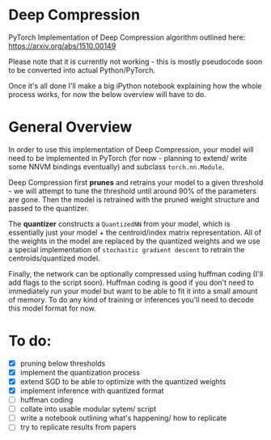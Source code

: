 # Deep Compression
PyTorch Implementation of Deep Compression algorithm outlined here: https://arxiv.org/abs/1510.00149

Please note that it is currently not working - this is mostly pseudocode soon to be converted into actual Python/PyTorch.

Once it's all done I'll make a big iPython notebook explaining how the whole process works, for now the below overview will have to do.

# General Overview
In order to use this implementation of Deep Compression, your model will need to be implemented in PyTorch (for now - planning to extend/ write some NNVM bindings eventually) and subclass `torch.nn.Module`.

Deep Compression first **prunes** and retrains your model to a given threshold - we will attempt to tune the threshold until around 90% of the parameters are gone. Then the model is retrained with the pruned weight structure and passed to the quantizer.

The **quantizer** constructs a `QuantizedNN` from your model, which is essentially just your model + the centroid/index matrix representation. All of the weights in the model are replaced by the quantized weights and we use a special implementation of `stochastic gradient descent` to retrain the centroids/quantized model.

Finally, the network can be optionally compressed using huffman coding (I'll add flags to the script soon). Huffman coding is good if you don't need to immediately run your model but want to be able to fit it into a small amount of memory. To do any kind of training or inferences you'll need to decode this model format for now.    

# To do:
- [x] pruning below thresholds
- [x] implement the quantization process
- [x] extend SGD to be able to optimize with the quantized weights
- [x] implement inference with quantized format
- [ ] huffman coding
- [ ] collate into usable modular sytem/ script
- [ ] write a notebook outlining what's happening/ how to replicate
- [ ] try to replicate results from papers
